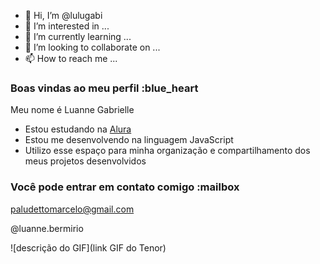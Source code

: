 - 👋 Hi, I’m @lulugabi
- 👀 I’m interested in ...
- 🌱 I’m currently learning ...
- 💞️ I’m looking to collaborate on ...
- 📫 How to reach me ...

<!---
--->
### Boas vindas ao meu perfil :blue_heart

Meu nome é Luanne Gabrielle 

- Estou estudando na [Alura](https://www.alura.com.br)
- Estou me desenvolvendo na linguagem JavaScript
- Utilizo esse espaço para minha organização e compartilhamento dos meus projetos desenvolvidos

### Você pode entrar em contato comigo :mailbox

paludettomarcelo@gmail.com

@luanne.bermirio

![descrição do GIF](link GIF do Tenor)
